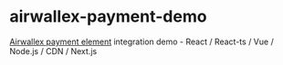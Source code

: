 # airwallex-payment-demo
[Airwallex payment element](https://www.npmjs.com/package/airwallex-payment-elements) integration demo - React / React-ts / Vue / Node.js / CDN / Next.js
